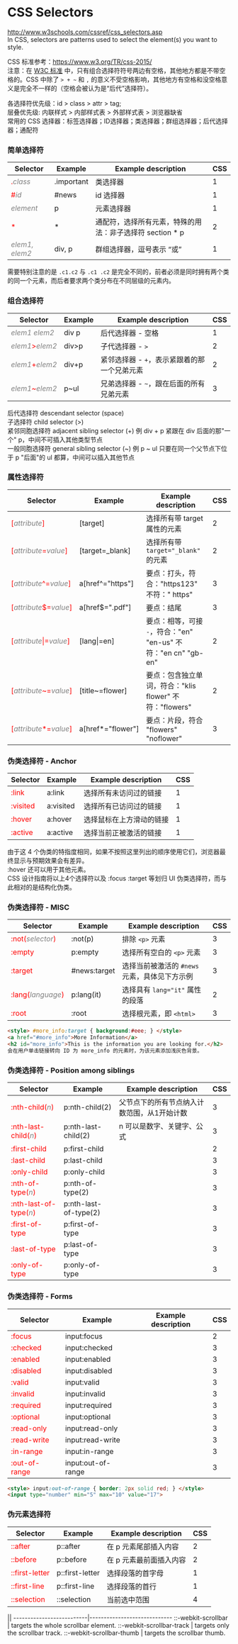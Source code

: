 # CSS Selectors

<style>
  td:first-child { color: red; }
  i{ color: gray; }
</style>

http://www.w3schools.com/cssref/css_selectors.asp   
In CSS, selectors are patterns used to select the element(s) you want to style.

CSS 标准参考：<https://www.w3.org/TR/css-2015/>   
注意：在 [W3C 标准](https://www.w3.org/TR/css-2015/#selectors)
中，只有组合选择符符号两边有空格，其他地方都是不带空格的。CSS 中除了 `> + ~` 和 `,`
的意义不受空格影响，其他地方有空格和没空格意义是完全不一样的（空格会被认为是“后代”选择符）。

各选择符优先级：id > class > attr > tag;   
层叠优先级: 内联样式 > 内部样式表 > 外部样式表 > 浏览器缺省   
常用的 CSS 选择器：标签选择器；ID选择器；类选择器；群组选择器；后代选择器；通配符  

### 简单选择符

Selector | Example | Example description | CSS
-------- | --------| ------------------- | ---
 .<i>class</i>       | .important | 类选择器   | 1
 #<i>id</i>          | #news      | id 选择器  | 1
 <i>element</i>      | p          | 元素选择器 | 1
 *                   | *          | 通配符，选择所有元素，特殊的用法：非子选择符 section * p | 2
 <i>elem1, elem2</i> | div, p     | 群组选择器，逗号表示 “或” | 1

需要特别注意的是 `.c1.c2` 与 `.c1 .c2` 是完全不同的，前者必须是同时拥有两个类的同一个元素，而后者要求两个类分布在不同层级的元素内。

### 组合选择符

Selector | Example | Example description | CSS
-------- | --------| ------------------- | ---
 <i>elem1</i> <i>elem2</i>    | div p    | 后代选择器 - 空格 | 1
 <i>elem1</i>&gt;<i>elem2</i> | div&gt;p | 子代选择器 - `>`  | 2
 <i>elem1</i>+<i>elem2</i>    | div+p    | 紧邻选择器 - `+`，表示紧跟着的那一个兄弟元素 | 2
 <i>elem1</i>~<i>elem2</i>    | p~ul     | 兄弟选择器 - `~`，跟在后面的所有兄弟元素     | 3

后代选择符 descendant selector (space)  
子选择符 child selector (>)  
紧邻同胞选择符 adjacent sibling selector (+) 例 div + p 紧跟在 div 后面的那"一个" p，中间不可插入其他类型节点  
一般同胞选择符 general sibling selector (~) 例 p ~ ul 只要在同一个父节点下位于 p "后面"的 ul 都算，中间可以插入其他节点

### 属性选择符

Selector | Example | Example description | CSS
-------- | --------| ------------------- | ---
 [<i>attribute</i>]               | [target]         | 选择所有带 target 属性的元素 | 2
 [<i>attribute</i>=<i>value</i>]  | [target=_blank]  | 选择所有带 `target="_blank"` 的元素 | 2
 [<i>attribute</i>^=<i>value</i>] | a[href^="https"] | 要点：打头，符合："https123" 不符：" https" | 3
 [<i>attribute</i>$=<i>value</i>] | a[href$=".pdf"]  | 要点：结尾 | 3
 [<i>attribute</i>&#124;=<i>value</i>] | [lang&#124;=en]  | 要点：相等，可接 `-`，符合："en" "en-us" 不符："en cn" "gb-en" | 2
 [<i>attribute</i>~=<i>value</i>] | [title~=flower]  | 要点：包含独立单词，符合："klis flower" 不符："flowers" | 2
 [<i>attribute</i>*=<i>value</i>] | a[href*="flower"] | 要点：片段，符合 "flowers" "noflower" | 3

### 伪类选择符 - Anchor

Selector | Example | Example description | CSS
-------- | --------| ------------------- | ---
 :link    | a:link    | 选择所有未访问过的链接 | 1
 :visited | a:visited | 选择所有已访问过的链接 | 1
 :hover   | a:hover   | 选择鼠标在上方滑动的链接 | 1
 :active  | a:active  | 选择当前正被激活的链接 | 1

由于这 4 个伪类的特指度相同，如果不按照这里列出的顺序使用它们，浏览器最终显示与预期效果会有差异。   
:hover 还可以用于其他元素。   
CSS 设计指南将以上4个选择符以及 :focus :target 等划归 UI 伪类选择符，而与此相对的是结构化伪类。

### 伪类选择符 - MISC

Selector | Example | Example description | CSS
-------- | --------| ------------------- | ---
 :not(<i>selector</i>)  | :not(p)      | 排除 `<p>` 元素 | 3
 :empty                 | p:empty      | 选择所有空白的 `<p>` 元素 | 3
 :target                | #news:target | 选择当前被激活的 `#news` 元素，具体见下方示例 | 3
 :lang(<i>language</i>) | p:lang(it)   | 选择具有 `lang="it"` 属性的段落 | 2
 :root                  | :root        | 选择根元素，即 `<html>` | 3

```html
<style> #more_info:target { background:#eee; } </style>
<a href="#more_info">More Information</a>
<h2 id="more_info">This is the information you are looking for.</h2>
会在用户单击链接转向 ID 为 more_info 的元素时，为该元素添加浅灰色背景。
```

### 伪类选择符 - Position among siblings

Selector | Example | Example description | CSS
-------- | --------| ------------------- | ---
 :nth-child(<i>n</i>)        | p:nth-child(2)        | 父节点下的所有节点纳入计数范围，从1开始计数 | 3
 :nth-last-child(<i>n</i>)   | p:nth-last-child(2)   | n 可以是数字、关键字、公式 | 3
 :first-child                | p:first-child         |  | 2
 :last-child                 | p:last-child          |  | 3
 :only-child                 | p:only-child          |  | 3
 :nth-of-type(<i>n</i>)      | p:nth-of-type(2)      |  | 3
 :nth-last-of-type(<i>n</i>) | p:nth-last-of-type(2) |  | 3
 :first-of-type              | p:first-of-type       |  | 3
 :last-of-type               | p:last-of-type        |  | 3
 :only-of-type               | p:only-of-type        |  | 3

### 伪类选择符 - Forms

   Selector    |       Example      | Example description | CSS
-------------- | -------------------| ------------------- | ---
 :focus        | input:focus        |                     | 2
 :checked      | input:checked      |                     | 3
 :enabled      | input:enabled      |                     | 3
 :disabled     | input:disabled     |                     | 3
 :valid        | input:valid        |                     | 3
 :invalid      | input:invalid      |                     | 3
 :required     | input:required     |                     | 3
 :optional     | input:optional     |                     | 3
 :read-only    | input:read-only    |                     | 3
 :read-write   | input:read-write   |                     | 3
 :in-range     | input:in-range     |                     | 3
 :out-of-range | input:out-of-range |                     | 3

```html
<style> input:out-of-range { border: 2px solid red; } </style>
<input type="number" min="5" max="10" value="17">
```

### 伪元素选择符

   Selector     |     Example     |   Example description   | CSS
--------------- | ----------------| ----------------------- | ---
 ::after        | p::after        | 在 p 元素尾部插入内容   | 2
 ::before       | p::before       | 在 p 元素最前面插入内容 | 2
 ::first-letter | p::first-letter | 选择段落的首字母        | 1
 ::first-line   | p::first-line   | 选择段落的首行          | 1
 ::selection    | ::selection     | 当前选中范围            | 4

||
--------------------------|-----------------------------
::-webkit-scrollbar       | targets the whole scrollbar element.
::-webkit-scrollbar-track | targets only the scrollbar track.
::-webkit-scrollbar-thumb | targets the scrollbar thumb.

